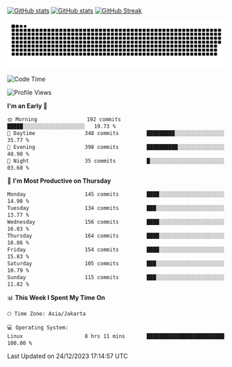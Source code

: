 [![GitHub stats](https://github-readme-stats.vercel.app/api?username=aurelioklv&card_width=500&show_icons=true&rank_icon=github&theme=solarized-dark#gh-dark-mode-only)](https://github.com/anuraghazra/github-readme-stats#gh-dark-mode-only)
[![GitHub stats](https://github-readme-stats.vercel.app/api?username=aurelioklv&card_width=500&show_icons=true&rank_icon=github&theme=buefy#gh-light-mode-only)](https://github.com/anuraghazra/github-readme-stats#gh-light-mode-only)
[![GitHub Streak](https://streak-stats.demolab.com/?user=aurelioklv&card_width=336&theme=solarized-dark)](https://git.io/streak-stats)

<picture>
  <source media="(prefers-color-scheme: dark)" srcset="https://raw.githubusercontent.com/aurelioklv/aurelioklv/snake-output/github-contribution-grid-snake-dark.svg">
  <source media="(prefers-color-scheme: light)" srcset="https://raw.githubusercontent.com/aurelioklv/aurelioklv/snake-output/github-contribution-grid-snake.svg">
  <img alt="github contribution grid snake animation" src="https://raw.githubusercontent.com/aurelioklv/aurelioklv/snake-output/github-contribution-grid-snake.svg">
</picture>

<!--START_SECTION:waka-->
![Code Time](http://img.shields.io/badge/Code%20Time-350%20hrs%2016%20mins-blue)

![Profile Views](http://img.shields.io/badge/Profile%20Views-28-blue)

**I'm an Early 🐤** 

```text
🌞 Morning                192 commits         █████░░░░░░░░░░░░░░░░░░░░   19.73 % 
🌆 Daytime                348 commits         █████████░░░░░░░░░░░░░░░░   35.77 % 
🌃 Evening                398 commits         ██████████░░░░░░░░░░░░░░░   40.90 % 
🌙 Night                  35 commits          █░░░░░░░░░░░░░░░░░░░░░░░░   03.60 % 
```
📅 **I'm Most Productive on Thursday** 

```text
Monday                   145 commits         ████░░░░░░░░░░░░░░░░░░░░░   14.90 % 
Tuesday                  134 commits         ███░░░░░░░░░░░░░░░░░░░░░░   13.77 % 
Wednesday                156 commits         ████░░░░░░░░░░░░░░░░░░░░░   16.03 % 
Thursday                 164 commits         ████░░░░░░░░░░░░░░░░░░░░░   16.86 % 
Friday                   154 commits         ████░░░░░░░░░░░░░░░░░░░░░   15.83 % 
Saturday                 105 commits         ███░░░░░░░░░░░░░░░░░░░░░░   10.79 % 
Sunday                   115 commits         ███░░░░░░░░░░░░░░░░░░░░░░   11.82 % 
```


📊 **This Week I Spent My Time On** 

```text
🕑︎ Time Zone: Asia/Jakarta

💻 Operating System: 
Linux                    8 hrs 11 mins       █████████████████████████   100.00 % 
```


 Last Updated on 24/12/2023 17:14:57 UTC
<!--END_SECTION:waka-->
